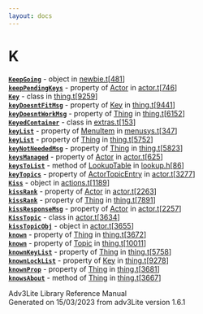 ```yaml
---
layout: docs
---
```

# K

[**`KeepGoing`**](../object/KeepGoing.html) - object in
[newbie.t](../file/newbie.t.html)\[[481](../source/newbie.t.html#481)\]  
[**`keepPendingKeys`**](../object/Actor.html#keepPendingKeys) - property
of [Actor](../object/Actor.html) in
[actor.t](../file/actor.t.html)\[[746](../source/actor.t.html#746)\]  
[**`Key`**](../object/Key.html) - class in
[thing.t](../file/thing.t.html)\[[9259](../source/thing.t.html#9259)\]  
[**`keyDoesntFitMsg`**](../object/Key.html#keyDoesntFitMsg) - property
of [Key](../object/Key.html) in
[thing.t](../file/thing.t.html)\[[9441](../source/thing.t.html#9441)\]  
[**`keyDoesntWorkMsg`**](../object/Thing.html#keyDoesntWorkMsg) -
property of [Thing](../object/Thing.html) in
[thing.t](../file/thing.t.html)\[[6152](../source/thing.t.html#6152)\]  
[**`KeyedContainer`**](../object/KeyedContainer.html) - class in
[extras.t](../file/extras.t.html)\[[153](../source/extras.t.html#153)\]  
[**`keyList`**](../object/MenuItem.html#keyList) - property of
[MenuItem](../object/MenuItem.html) in
[menusys.t](../file/menusys.t.html)\[[347](../source/menusys.t.html#347)\]  
[**`keyList`**](../object/Thing.html#keyList) - property of
[Thing](../object/Thing.html) in
[thing.t](../file/thing.t.html)\[[5752](../source/thing.t.html#5752)\]  
[**`keyNotNeededMsg`**](../object/Thing.html#keyNotNeededMsg) - property
of [Thing](../object/Thing.html) in
[thing.t](../file/thing.t.html)\[[5823](../source/thing.t.html#5823)\]  
[**`keysManaged`**](../object/Actor.html#keysManaged) - property of
[Actor](../object/Actor.html) in
[actor.t](../file/actor.t.html)\[[625](../source/actor.t.html#625)\]  
[**`keysToList`**](../object/LookupTable.html#keysToList) - method of
[LookupTable](../object/LookupTable.html) in
[lookup.h](../file/lookup.h.html)\[[86](../source/lookup.h.html#86)\]  
[**`keyTopics`**](../object/ActorTopicEntry.html#keyTopics) - property
of [ActorTopicEntry](../object/ActorTopicEntry.html) in
[actor.t](../file/actor.t.html)\[[3277](../source/actor.t.html#3277)\]  
[**`Kiss`**](../object/Kiss.html) - object in
[actions.t](../file/actions.t.html)\[[1189](../source/actions.t.html#1189)\]  
[**`kissRank`**](../object/Actor.html#kissRank) - property of
[Actor](../object/Actor.html) in
[actor.t](../file/actor.t.html)\[[2263](../source/actor.t.html#2263)\]  
[**`kissRank`**](../object/Thing.html#kissRank) - property of
[Thing](../object/Thing.html) in
[thing.t](../file/thing.t.html)\[[7891](../source/thing.t.html#7891)\]  
[**`kissResponseMsg`**](../object/Actor.html#kissResponseMsg) - property
of [Actor](../object/Actor.html) in
[actor.t](../file/actor.t.html)\[[2257](../source/actor.t.html#2257)\]  
[**`KissTopic`**](../object/KissTopic.html) - class in
[actor.t](../file/actor.t.html)\[[3634](../source/actor.t.html#3634)\]  
[**`kissTopicObj`**](../object/kissTopicObj.html) - object in
[actor.t](../file/actor.t.html)\[[3655](../source/actor.t.html#3655)\]  
[**`known`**](../object/Thing.html#known) - property of
[Thing](../object/Thing.html) in
[thing.t](../file/thing.t.html)\[[3672](../source/thing.t.html#3672)\]  
[**`known`**](../object/Topic.html#known) - property of
[Topic](../object/Topic.html) in
[thing.t](../file/thing.t.html)\[[10011](../source/thing.t.html#10011)\]  
[**`knownKeyList`**](../object/Thing.html#knownKeyList) - property of
[Thing](../object/Thing.html) in
[thing.t](../file/thing.t.html)\[[5758](../source/thing.t.html#5758)\]  
[**`knownLockList`**](../object/Key.html#knownLockList) - property of
[Key](../object/Key.html) in
[thing.t](../file/thing.t.html)\[[9278](../source/thing.t.html#9278)\]  
[**`knownProp`**](../object/Thing.html#knownProp) - property of
[Thing](../object/Thing.html) in
[thing.t](../file/thing.t.html)\[[3681](../source/thing.t.html#3681)\]  
[**`knowsAbout`**](../object/Thing.html#knowsAbout) - method of
[Thing](../object/Thing.html) in
[thing.t](../file/thing.t.html)\[[3667](../source/thing.t.html#3667)\]  

<div class="ftr">

Adv3Lite Library Reference Manual  
Generated on 15/03/2023 from adv3Lite version 1.6.1

</div>
